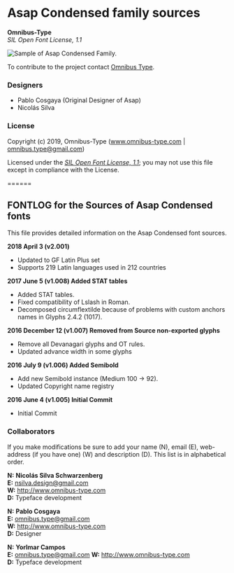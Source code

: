 # Asap Condensed family sources

**Omnibus-Type**  
*SIL Open Font License, 1.1*

![Sample of Asap Condensed Family.](../documentation/Asap_Condensed.png "Asap Condensed")

To contribute to the project contact [Omnibus Type](http://omnibus-type.com/).

### Designers

* Pablo Cosgaya (Original Designer of Asap)
* Nicolás Silva

### License

Copyright (c) 2019, Omnibus-Type (www.omnibus-type.com | omnibus.type@gmail.com)

Licensed under the [*SIL Open Font License, 1.1*](http://scripts.sil.org/OFL); you may not use this file except in compliance with the License.

======
## FONTLOG for the Sources of Asap Condensed fonts

This file provides detailed information on the Asap Condensed font sources.  

**2018 April 3 (v2.001)**
- Updated to GF Latin Plus set
- Supports 219 Latin languages used in 212 countries

**2017 June 5 (v1.008) Added STAT tables**
- Added STAT tables.
- Fixed compatibility of Lslash in Roman.
- Decomposed circumflextilde because of problems with custom anchors names in Glyphs 2.4.2 (1017).

**2016 December 12 (v1.007) Removed from Source non-exported glyphs**
- Remove all Devanagari glyphs and OT rules.
- Updated advance width in some glyphs

**2016 July 9 (v1.006) Added Semibold**
- Add new Semibold instance (Medium 100 -> 92).
- Updated Copyright name registry

**2016 June 4 (v1.005) Initial Commit**
- Initial Commit

### Collaborators

If you make modifications be sure to add your name (N), email (E), web-address
(if you have one) (W) and description (D). This list is in alphabetical order.

**N:** **Nicolás Silva Schwarzenberg**  
**E:** nsilva.design@gmail.com  
**W:** http://www.omnibus-type.com  
**D:** Typeface development  

**N:** **Pablo Cosgaya**  
**E:** omnibus.type@gmail.com  
**W:** http://www.omnibus-type.com  
**D:** Designer

**N:** **Yorlmar Campos**  
**E:** omnibus.type@gmail.com 
**W:** http://www.omnibus-type.com  
**D:** Typeface development 